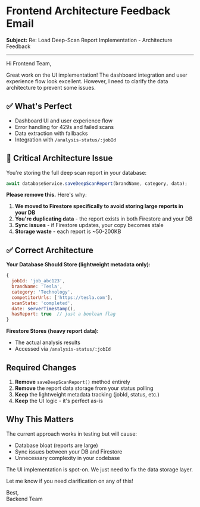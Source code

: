 # Frontend Architecture Feedback Email

**Subject:** Re: Load Deep-Scan Report Implementation - Architecture Feedback

---

Hi Frontend Team,

Great work on the UI implementation! The dashboard integration and user experience flow look excellent. However, I need to clarify the data architecture to prevent some issues.

## ✅ What's Perfect
- Dashboard UI and user experience flow
- Error handling for 429s and failed scans  
- Data extraction with fallbacks
- Integration with `/analysis-status/:jobId`

## 🚨 Critical Architecture Issue

You're storing the full deep scan report in your database:
```javascript
await databaseService.saveDeepScanReport(brandName, category, data);
```

**Please remove this.** Here's why:

1. **We moved to Firestore specifically to avoid storing large reports in your DB**
2. **You're duplicating data** - the report exists in both Firestore and your DB
3. **Sync issues** - if Firestore updates, your copy becomes stale
4. **Storage waste** - each report is ~50-200KB

## ✅ Correct Architecture

**Your Database Should Store (lightweight metadata only):**
```javascript
{
  jobId: 'job_abc123',
  brandName: 'Tesla', 
  category: 'Technology',
  competitorUrls: ['https://tesla.com'],
  scanState: 'completed',
  date: serverTimestamp(),
  hasReport: true  // just a boolean flag
}
```

**Firestore Stores (heavy report data):**
- The actual analysis results
- Accessed via `/analysis-status/:jobId`

## Required Changes

1. **Remove** `saveDeepScanReport()` method entirely
2. **Remove** the report data storage from your status polling
3. **Keep** the lightweight metadata tracking (jobId, status, etc.)
4. **Keep** the UI logic - it's perfect as-is

## Why This Matters

The current approach works in testing but will cause:
- Database bloat (reports are large)
- Sync issues between your DB and Firestore
- Unnecessary complexity in your codebase

The UI implementation is spot-on. We just need to fix the data storage layer.

Let me know if you need clarification on any of this!

Best,  
Backend Team 